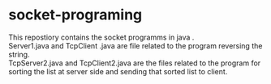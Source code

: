 # socket-programing
This repostiory contains the socket programms in java .<br>
Server1.java and TcpClient .java are file related to the program reversing the string.<br>
TcpServer2.java and TcpClient2.java are the files related to the program for sorting the list at server side and sending that sorted list to client.<br>
